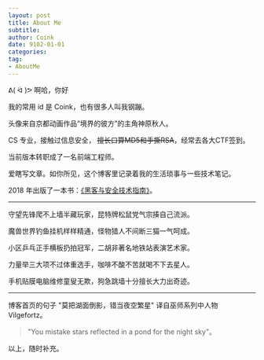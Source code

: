 ```yaml
---
layout: post
title: About Me
subtitle: 
author: Coink
date: 9102-01-01
categories:
tag:
- AboutMe
---
```


 ᕕ( ᐛ )ᕗ 啊哈，你好

我的常用 id 是 Coink，也有很多人叫我钢蹦。

头像来自京都动画作品“境界的彼方”的主角神原秋人。

CS 专业，接触过信息安全， ~~擅长口算MD5和手撕RSA~~，经常去各大CTF签到。

当前版本转职成了一名前端工程师。

爱瞎写文章。如你所见，这个博客里记录着我的生活琐事与一些技术笔记。

2018 年出版了一本书：[《黑客与安全技术指南》](http://www.tup.tsinghua.edu.cn/booksCenter/book_06579101.html)。

---------------------------------

守望先锋爬不上墙半藏玩家，昆特牌松鼠党气宗揍自己流派。

魔兽世界钓鱼挂机样样精通，怪物猎人不间断三猫一气呵成。

小区乒乓正手横板扔拍冠军，二胡非著名地铁站表演艺术家。

力量举三大项不过体重选手，咖啡不酸不苦就喝不下去星人。

手机贴膜电脑维修童叟无欺，狗急跳墙十分擅长大力出奇迹。

---------------------------------

博客首页的句子 "莫把湖面倒影，错当夜空繁星" 译自巫师系列中人物 Vilgefortz。

> "You mistake stars reflected in a pond for the night sky"。

以上，随时补充。
